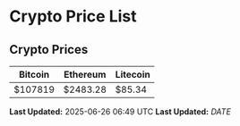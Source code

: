 # Crypto Price List

## Crypto Prices
| Bitcoin | Ethereum | Litecoin |
| ------- | -------- | -------- |
| $107819 | $2483.28 | $85.34 |
**Last Updated:** 2025-06-26 06:49 UTC
**Last Updated:** $DATE$
